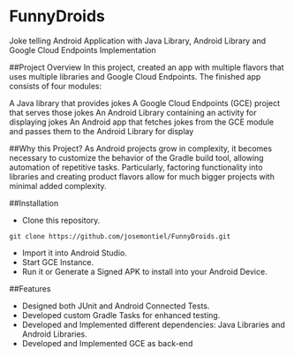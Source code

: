 # FunnyDroids

Joke telling Android Application with Java Library, Android Library and Google Cloud Endpoints Implementation

##Project Overview
In this project, created an app with multiple flavors that uses multiple libraries and Google Cloud Endpoints. The finished app consists of four modules:

A Java library that provides jokes
A Google Cloud Endpoints (GCE) project that serves those jokes
An Android Library containing an activity for displaying jokes
An Android app that fetches jokes from the GCE module and passes them to the Android Library for display

##Why this Project?
As Android projects grow in complexity, it becomes necessary to customize the behavior of the Gradle build tool, allowing automation of repetitive tasks. Particularly, factoring functionality into libraries and creating product flavors allow for much bigger projects with minimal added complexity.

##Installation
* Clone this repository.
```
git clone https://github.com/josemontiel/FunnyDroids.git
```
* Import it into Android Studio.
* Start GCE Instance.
* Run it or Generate a Signed APK to install into your Android Device.

##Features
* Designed both JUnit and Android Connected Tests.
* Developed custom Gradle Tasks for enhanced testing.
* Developed and Implemented different dependencies: Java Libraries and Android Libraries.
* Developed and Implemented GCE as back-end
